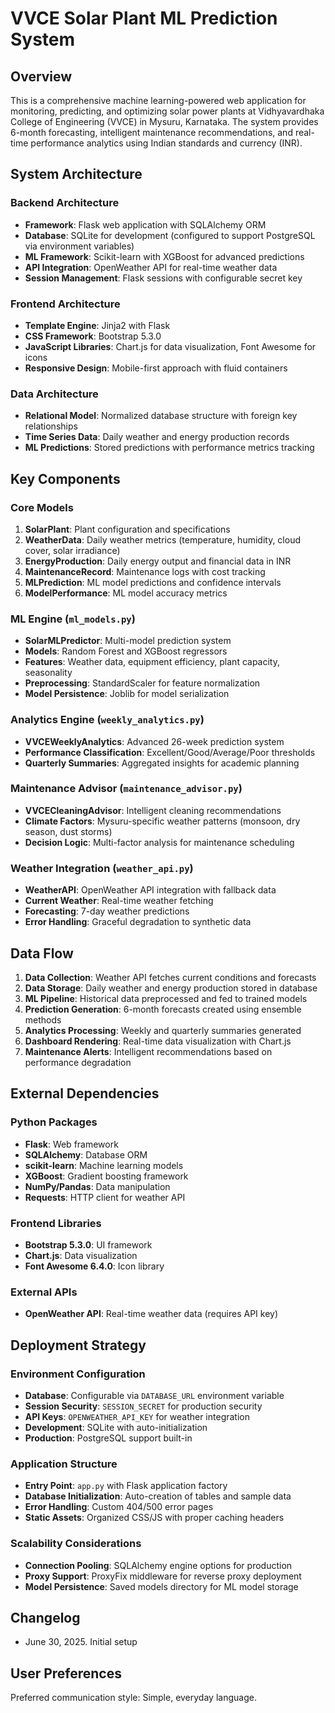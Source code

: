 # VVCE Solar Plant ML Prediction System

## Overview

This is a comprehensive machine learning-powered web application for monitoring, predicting, and optimizing solar power plants at Vidhyavardhaka College of Engineering (VVCE) in Mysuru, Karnataka. The system provides 6-month forecasting, intelligent maintenance recommendations, and real-time performance analytics using Indian standards and currency (INR).

## System Architecture

### Backend Architecture
- **Framework**: Flask web application with SQLAlchemy ORM
- **Database**: SQLite for development (configured to support PostgreSQL via environment variables)
- **ML Framework**: Scikit-learn with XGBoost for advanced predictions
- **API Integration**: OpenWeather API for real-time weather data
- **Session Management**: Flask sessions with configurable secret key

### Frontend Architecture
- **Template Engine**: Jinja2 with Flask
- **CSS Framework**: Bootstrap 5.3.0
- **JavaScript Libraries**: Chart.js for data visualization, Font Awesome for icons
- **Responsive Design**: Mobile-first approach with fluid containers

### Data Architecture
- **Relational Model**: Normalized database structure with foreign key relationships
- **Time Series Data**: Daily weather and energy production records
- **ML Predictions**: Stored predictions with performance metrics tracking

## Key Components

### Core Models
1. **SolarPlant**: Plant configuration and specifications
2. **WeatherData**: Daily weather metrics (temperature, humidity, cloud cover, solar irradiance)
3. **EnergyProduction**: Daily energy output and financial data in INR
4. **MaintenanceRecord**: Maintenance logs with cost tracking
5. **MLPrediction**: ML model predictions and confidence intervals
6. **ModelPerformance**: ML model accuracy metrics

### ML Engine (`ml_models.py`)
- **SolarMLPredictor**: Multi-model prediction system
- **Models**: Random Forest and XGBoost regressors
- **Features**: Weather data, equipment efficiency, plant capacity, seasonality
- **Preprocessing**: StandardScaler for feature normalization
- **Model Persistence**: Joblib for model serialization

### Analytics Engine (`weekly_analytics.py`)
- **VVCEWeeklyAnalytics**: Advanced 26-week prediction system
- **Performance Classification**: Excellent/Good/Average/Poor thresholds
- **Quarterly Summaries**: Aggregated insights for academic planning

### Maintenance Advisor (`maintenance_advisor.py`)
- **VVCECleaningAdvisor**: Intelligent cleaning recommendations
- **Climate Factors**: Mysuru-specific weather patterns (monsoon, dry season, dust storms)
- **Decision Logic**: Multi-factor analysis for maintenance scheduling

### Weather Integration (`weather_api.py`)
- **WeatherAPI**: OpenWeather API integration with fallback data
- **Current Weather**: Real-time weather fetching
- **Forecasting**: 7-day weather predictions
- **Error Handling**: Graceful degradation to synthetic data

## Data Flow

1. **Data Collection**: Weather API fetches current conditions and forecasts
2. **Data Storage**: Daily weather and energy production stored in database
3. **ML Pipeline**: Historical data preprocessed and fed to trained models
4. **Prediction Generation**: 6-month forecasts created using ensemble methods
5. **Analytics Processing**: Weekly and quarterly summaries generated
6. **Dashboard Rendering**: Real-time data visualization with Chart.js
7. **Maintenance Alerts**: Intelligent recommendations based on performance degradation

## External Dependencies

### Python Packages
- **Flask**: Web framework
- **SQLAlchemy**: Database ORM
- **scikit-learn**: Machine learning models
- **XGBoost**: Gradient boosting framework
- **NumPy/Pandas**: Data manipulation
- **Requests**: HTTP client for weather API

### Frontend Libraries
- **Bootstrap 5.3.0**: UI framework
- **Chart.js**: Data visualization
- **Font Awesome 6.4.0**: Icon library

### External APIs
- **OpenWeather API**: Real-time weather data (requires API key)

## Deployment Strategy

### Environment Configuration
- **Database**: Configurable via `DATABASE_URL` environment variable
- **Session Security**: `SESSION_SECRET` for production security
- **API Keys**: `OPENWEATHER_API_KEY` for weather integration
- **Development**: SQLite with auto-initialization
- **Production**: PostgreSQL support built-in

### Application Structure
- **Entry Point**: `app.py` with Flask application factory
- **Database Initialization**: Auto-creation of tables and sample data
- **Error Handling**: Custom 404/500 error pages
- **Static Assets**: Organized CSS/JS with proper caching headers

### Scalability Considerations
- **Connection Pooling**: SQLAlchemy engine options for production
- **Proxy Support**: ProxyFix middleware for reverse proxy deployment
- **Model Persistence**: Saved models directory for ML model storage

## Changelog
- June 30, 2025. Initial setup

## User Preferences

Preferred communication style: Simple, everyday language.